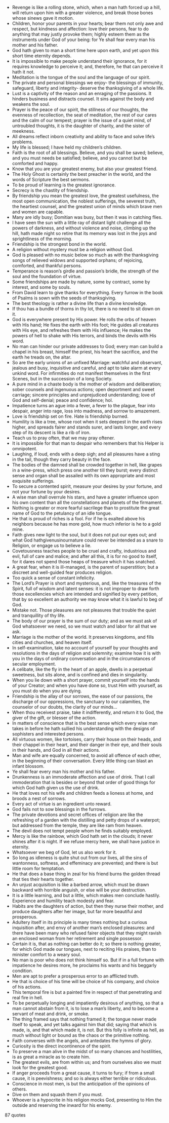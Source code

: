 - Revenge is like a rolling stone, which, when a man hath forced up a hill, will return upon him with a greater violence, and break those bones whose sinews gave it motion.
 - Children, honor your parents in your hearts; bear them not only awe and respect, but kindness and affection: love their persons, fear to do anything that may justly provoke them; highly esteem them as the instruments under God of your being: for Ye shall fear every man his mother and his father.
 - God hath given to man a short time here upon earth, and yet upon this short time eternity depends.
 - It is impossible to make people understand their ignorance, for it requires knowledge to perceive it; and, therefore, he that can perceive it hath it not.
 - Meditation is the tongue of the soul and the language of our spirit.
 - The private and personal blessings we enjoy- the blessings of immunity, safeguard, liberty and integrity- deserve the thanksgiving of a whole life.
 - Lust is a captivity of the reason and an enraging of the passions. It hinders business and distracts counsel. It sins against the body and weakens the soul.
 - Prayer is the peace of our spirit, the stillness of our thoughts, the evenness of recollection, the seat of meditation, the rest of our cares and the calm of our tempest; prayer is the issue of a quiet mind, of untroubled thoughts, it is the daughter of charity, and the sister of meekness.
 - All dreams reflect inborn creativity and ability to face and solve life’s problems.
 - My life is blessed; I have held my children’s children.
 - Faith is the root of all blessings. Believe, and you shall be saved; believe, and you must needs be satisfied; believe, and you cannot but be comforted and happy.
 - Know that you are your greatest enemy, but also your greatest friend.
 - The Holy Ghost is certainly the best preacher in the world, and the words of Scripture the best sermons.
 - To be proud of learning is the greatest ignorance.
 - Secrecy is the chastity of friendship.
 - By friendship you mean the greatest love, the greatest usefulness, the most open communication, the noblest sufferings, the severest truth, the heartiest counsel, and the greatest union of minds which brave men and women are capable.
 - Many are idly busy; Domitian was busy, but then it was in catching flies.
 - I have seen the sun with a little ray of distant light challenge all the powers of darkness, and without violence and noise, climbing up the hill, hath made night so retire that its memory was lost in the joys and sprightliness of the morning.
 - Friendship is the strongest bond in the world.
 - A religion without mystery must be a religion without God.
 - God is pleased with no music below so much as with the thanksgiving songs of relieved widows and supported orphans; of rejoicing, comforted, and thankful persons.
 - Temperance is reason’s girdle and passion’s bridle, the strength of the soul and the foundation of virtue.
 - Some friendships are made by nature, some by contract, some by interest, and some by souls.
 - From David learn to give thanks for everything. Every furrow in the book of Psalms is sown with the seeds of thanksgiving.
 - The best theology is rather a divine life than a divine knowledge.
 - If thou has a bundle of thorns in thy lot, there is no need to sit down on it.
 - God is everywhere present by His power. He rolls the orbs of heaven with His hand; He fixes the earth with His foot; He guides all creatures with His eye, and refreshes them with His influence; He makes the powers of hell to shake with His terrors, and binds the devils with His word.
 - No man can hinder our private addresses to God; every man can build a chapel in his breast, himself the priest, his heart the sacrifice, and the earth he treads on, the altar.
 - So are the early unions of an unfixed Marriage: watchful and observant, jealous and busy, inquisitive and careful, and apt to take alarm at every unkind word. For infirmities do not manifest themselves in the first Scenes, but in the succession of a long Society.
 - A pure mind in a chaste body is the mother of wisdom and deliberation; sober counsels and ingenuous actions; open deportment and sweet carriage; sincere principles and unprejudiced understanding; love of God and self-denial; peace and confidence; hol.
 - Impatience turns an ague into a fever, a fever to the plague, fear into despair, anger into rage, loss into madness, and sorrow to amazement.
 - Love is friendship set on fire. Hate is friendship burned.
 - Humility is like a tree, whose root when it sets deepest in the earth rises higher, and spreads fairer and stands surer, and lasts longer, and every step of its descent is like a rib of iron.
 - Teach us to pray often, that we may pray oftener.
 - It is impossible for that man to despair who remembers that his Helper is omnipotent.
 - Laughing, if loud, ends with a deep sigh; and all pleasures have a sting in the tail, though they carry beauty in the face.
 - The bodies of the damned shall be crowded together in hell, like grapes in a wine-press, which press one another till they burst; every distinct sense and organ shall be assailed with its own appropriate and most exquisite sufferings.
 - To secure a contented spirit, measure your desires by your fortune, and not your fortune by your desires.
 - A wise man shall overrule his stars, and have a greater influence upon his own content than all the constellations and planets of the firmament.
 - Nothing is greater or more fearful sacrilege than to prostitute the great name of God to the petulancy of an idle tongue.
 - He that is proud of riches is a fool. For if he is exalted above his neighbors because he has more gold, how much inferior is he to a gold mine.
 - Faith gives new light to the soul, but it does not put our eyes out; and what God hathgivenusinournature could never be intended as a snare to Religion, or engage us to believe a lie.
 - Covetousness teaches people to be cruel and crafty, industrious and evil, full of care and malice; and after all this, it is for no good to itself, for it dares not spend those heaps of treasure which it has snatched.
 - A great fear, when it is ill-managed, is the parent of superstition; but a discreet and well-guided fear produces religion.
 - Too quick a sense of constant infelicity.
 - The Lord’s Prayer is short and mysterious, and, like the treasures of the Spirit, full of wisdom and latent senses: it is not improper to draw forth those excellencies which are intended and signified by every petition, that by so excellent an authority we may know what it is lawful to beg of God.
 - Mistake not. Those pleasures are not pleasures that trouble the quiet and tranquillity of thy life.
 - The body of our prayer is the sum of our duty; and as we must ask of God whatsoever we need, so we must watch and labor for all that we ask.
 - Marriage is the mother of the world. It preserves kingdoms, and fills cities and churches, and heaven itself.
 - In self-examination, take no account of yourself by your thoughts and resolutions in the days of religion and solemnity; examine how it is with you in the days of ordinary conversation and in the circumstances of secular employment.
 - A celibate, like the fly in the heart of an apple, dwells in a perpetual sweetness, but sits alone, and is confined and dies in singularity.
 - When you lie down with a short prayer, commit yourself into the hands of your Creator; and when you have done so, trust Him with yourself, as you must do when you are dying.
 - Friendship is the allay of our sorrows, the ease of our passions, the discharge of our oppressions, the sanctuary to our calamities, the counselor of our doubts, the clarity of our minds...
 - When thou receivest praise, take it indifferently, and return it to God, the giver of the gift, or blesser of the action.
 - In matters of conscience that is the best sense which every wise man takes in before he hath sullied his understanding with the designs of sophisters and interested persons.
 - All virtuous women, like tortoises, carry their house on their heads, and their chappel in their heart, and their danger in their eye, and their souls in their hands, and God in all their actions.
 - Man and wife are equally concerned, to avoid all offence of each other, in the beginning of their conversation. Every little thing can blast an infant blossom.
 - Ye shall fear every man his mother and his father.
 - Drunkenness is an immoderate affection and use of drink. That I call immoderation that is besides or beyond that order of good things for which God hath given us the use of drink.
 - He that loves not his wife and children feeds a lioness at home, and broods a nest of sorrows.
 - Every act of virtue is an ingredient unto reward.
 - God fails not to sow blessings in the furrows.
 - The private devotions and secret offices of religion are like the refreshing of a garden with the distilling and petty drops of a waterpot; but addressed from the temple, they are like ram from heaven.
 - The devil does not tempt people whom he finds suitably employed.
 - Mercy is like the rainbow, which God hath set in the clouds; it never shines after it is night. If we refuse mercy here, we shall have justice in eternity.
 - Whatsoever we beg of God, let us also work for it.
 - So long as idleness is quite shut out from our lives, all the sins of wantonness, softness, and effeminacy are prevented; and there is but little room for temptation.
 - He that does a base thing in zeal for his friend burns the golden thread that ties their hearts together.
 - An unjust acquisition is like a barbed arrow, which must be drawn backward with horrible anguish, or else will be your destruction.
 - It is a little learning, and but a little, which makes men conclude hastily. Experience and humility teach modesty and fear.
 - Habits are the daughters of action, but then they nurse their mother, and produce daughters after her image, but far more beautiful and prosperous.
 - Adultery itself in its principle is many times nothing but a curious inquisition after, and envy of another man’s enclosed pleasures: and there have been many who refused fairer objects that they might ravish an enclosed woman from her retirement and single possessor.
 - Certain it is, that as nothing can better do it; so there is nothing greater, for which God made our tongues, next to reciting His praises, than to minister comfort to a weary soul.
 - No man is poor who does not think himself so. But if in a full fortune with impatience he desires more, he proclaims his wants and his beggarly condition.
 - Men are apt to prefer a prosperous error to an afflicted truth.
 - He that is choice of his time will be choice of his company, and choice of his actions.
 - This temporal fire is but a painted fire in respect of that penetrating and real fire in hell.
 - To be perpetually longing and impatiently desirous of anything, so that a man cannot abstain from it, is to lose a man’s liberty, and to become a servant of meat and drink, or smoke.
 - The thing framed says that nothing framed it; the tongue never made itself to speak, and yet talks against him that did; saying that which is made, is, and that which made it, is not. But this folly is infinite as hell, as much without light or bound as the chaos or the primitive nothing.
 - Faith converses with the angels, and antedates the hymns of glory.
 - Curiosity is the direct incontinence of the spirit.
 - To preserve a man alive in the midst of so many chances and hostilities, is as great a miracle as to create him.
 - The greatest evils, are from within us; and from ourselves also we must look for the greatest good.
 - If anger proceeds from a great cause, it turns to fury; if from a small cause, it is peevishness; and so is always either terrible or ridiculous.
 - Conscience in most men, is but the anticipation of the opinions of others.
 - Dive on them and squash them if you must.
 - Whoever is a hypocrite in his religion mocks God, presenting to Him the outside and reserving the inward for his enemy.

87 quotes